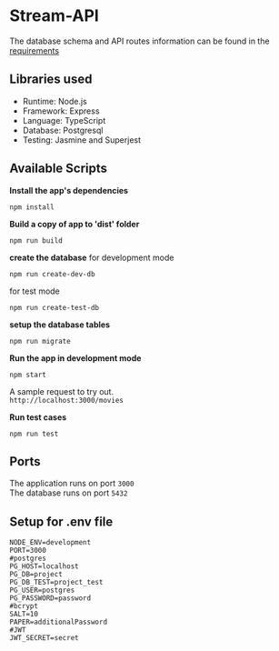 # Stream-API

The database schema and API routes information can be found in the [requirements](REQUIREMENTS.md)

## Libraries used

- Runtime: Node.js
- Framework: Express
- Language: TypeScript
- Database: Postgresql
- Testing: Jasmine and Superjest

## Available Scripts

**Install the app's dependencies**

```
npm install
```

**Build a copy of app to 'dist' folder**

```
npm run build
```

**create the database**
for development mode

```
npm run create-dev-db
```

for test mode

```
npm run create-test-db
```

**setup the database tables**

```
npm run migrate
```

**Run the app in development mode**

```
npm start
```

A sample request to try out.<br />
`http://localhost:3000/movies`

**Run test cases**

```
npm run test
```

## Ports

The application runs on port `3000`<br />
The database runs on port `5432`

## Setup for .env file

```docker
NODE_ENV=development
PORT=3000
#postgres
PG_HOST=localhost
PG_DB=project
PG_DB_TEST=project_test
PG_USER=postgres
PG_PASSWORD=password
#bcrypt
SALT=10
PAPER=additionalPassword
#JWT
JWT_SECRET=secret
```
